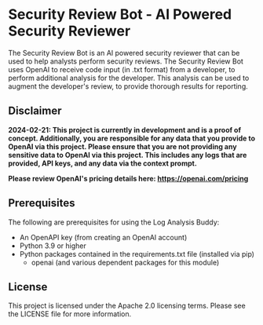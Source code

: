 # Security Review Bot - AI Powered Security Reviewer
The Security Review Bot is an AI powered security reviewer that can be used to help analysts perform security reviews. The Security Review Bot uses OpenAI to receive code input (in .txt format) from a developer, to perform additional analysis for the developer. This analysis can be used to augment the developer's review, to provide thorough results for reporting.

## Disclaimer
**2024-02-21: This project is currently in development and is a proof of concept. Additionally, you are responsible for any data that you provide to OpenAI via this project. Please ensure that you are not providing any sensitive data to OpenAI via this project. This includes any logs that are provided, API keys, and any data via the context prompt.**

**Please review OpenAI's pricing details here: https://openai.com/pricing**

## Prerequisites
The following are prerequisites for using the Log Analysis Buddy:
- An OpenAPI key (from creating an OpenAI account)
- Python 3.9 or higher
- Python packages contained in the requirements.txt file (installed via pip)
  - openai (and various dependent packages for this module)

## License
This project is licensed under the Apache 2.0 licensing terms. Please see the LICENSE file for more information.